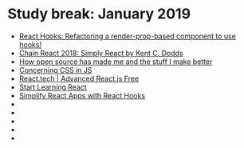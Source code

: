 # Study break: January 2019

- [React Hooks: Refactoring a render-prop-based component to use hooks!](https://www.youtube.com/watch?v=_eVyLVFlSQk)
- [Chain React 2018: Simply React by Kent C. Dodds](https://www.youtube.com/watch?v=M9X2qGddHkU)
- [How open source has made me and the stuff I make better](https://www.youtube.com/watch?v=6mtPPkKchcQ)
- [Concerning CSS in JS](https://www.youtube.com/watch?v=R1_nGU0x3Wk)
- [React.tech | Advanced React.js Free](https://courses.reach.tech/p/advanced-react-free)
- [Start Learning React](https://egghead.io/courses/start-learning-react)
- [Simplify React Apps with React Hooks](https://egghead.io/courses/simplify-react-apps-with-react-hooks)
- []()
- []()
- []()
- []()
- []()
